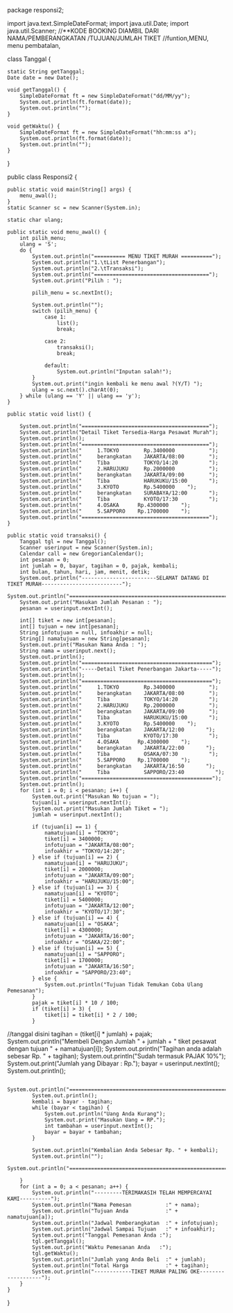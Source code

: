 package responsi2;

import java.text.SimpleDateFormat;
import java.util.Date;
import java.util.Scanner;
//**KODE BOOKING DIAMBIL DARI NAMA/PEMBERANGKATAN /TUJUAN/JUMLAH TIKET
//funtion,MENU, menu pembatalan,           

class Tanggal {

    static String getTanggal;
    Date date = new Date();

    void getTanggal() {
        SimpleDateFormat ft = new SimpleDateFormat("dd/MM/yy");
        System.out.println(ft.format(date));
        System.out.println("");
    }

    void getWaktu() {
        SimpleDateFormat ft = new SimpleDateFormat("hh:mm:ss a");
        System.out.println(ft.format(date));
        System.out.println("");
    }
}

public class Responsi2 {

    public static void main(String[] args) {
        menu_awal();
    }
    static Scanner sc = new Scanner(System.in);

    static char ulang;

    public static void menu_awal() {
        int pilih_menu;
        ulang = 'S';
        do {
            System.out.println("========== MENU TIKET MURAH ==========");
            System.out.println("1.\tList Penerbangan");
            System.out.println("2.\tTransaksi");
            System.out.println("=====================================");
            System.out.print("Pilih : ");

            pilih_menu = sc.nextInt();

            System.out.println("");
            switch (pilih_menu) {
                case 1:
                    list();
                    break;

                case 2:
                    transaksi();
                    break;

                default:
                    System.out.println("Inputan salah!");
            }
            System.out.print("ingin kembali ke menu awal ?(Y/T) ");
            ulang = sc.next().charAt(0);
        } while (ulang == 'Y' || ulang == 'y');
    }

    public static void list() {

        System.out.println("=========================================");
        System.out.println("Detail Tiket Tersedia-Harga Pesawat Murah");
        System.out.println();
        System.out.println("=========================================");
        System.out.println("     1.TOKYO        Rp.3400000           ");
        System.out.println("     berangkatan    JAKARTA/08:00        ");
        System.out.println("     Tiba           TOKYO/14:20          ");
        System.out.println("     2.HARUJUKU     Rp.2000000           ");
        System.out.println("     berangkatan    JAKARTA/09:00        ");
        System.out.println("     Tiba           HARUKUKU/15:00       ");
        System.out.println("     3.KYOTO        Rp.5400000    ");
        System.out.println("     berangkatan    SURABAYA/12:00       ");
        System.out.println("     Tiba           KYOTO/17:30          ");
        System.out.println("     4.OSAKA      Rp.4300000    ");
        System.out.println("     5.SAPPORO    Rp.1700000    ");
        System.out.println("=========================================");
    }

    public static void transaksi() {
        Tanggal tgl = new Tanggal();
        Scanner userinput = new Scanner(System.in);
        Calendar call = new GregorianCalendar();
        int pesanan = 0;
        int jumlah = 0, bayar, tagihan = 0, pajak, kembali;
        int bulan, tahun, hari, jam, menit, detik;
        System.out.println("------------------------SELAMAT DATANG DI TIKET MURAH--------------------------");
        System.out.println("===============================================================================");
        System.out.print("Masukan Jumlah Pesanan : ");
        pesanan = userinput.nextInt();

        int[] tiket = new int[pesanan];
        int[] tujuan = new int[pesanan];
        String infotujuan = null, infoakhir = null;
        String[] namatujuan = new String[pesanan];
        System.out.print("Masukan Nama Anda : ");
        String nama = userinput.next();
        System.out.println();
        System.out.println("==========================================");
        System.out.println("-----Detail Tiket Penerbangan Jakarta-----");
        System.out.println();
        System.out.println("==========================================");
        System.out.println("     1.TOKYO        Rp.3400000           ");
        System.out.println("     berangkatan    JAKARTA/08:00        ");
        System.out.println("     Tiba           TOKYO/14:20          ");
        System.out.println("     2.HARUJUKU     Rp.2000000           ");
        System.out.println("     berangkatan    JAKARTA/09:00        ");
        System.out.println("     Tiba           HARUKUKU/15:00       ");
        System.out.println("     3.KYOTO        Rp.5400000    ");
        System.out.println("     berangkatan    JAKARTA/12:00       ");
        System.out.println("     Tiba           KYOTO/17:30          ");
        System.out.println("     4.OSAKA      Rp.4300000    ");
        System.out.println("     berangkatan    JAKARTA/22:00       ");
        System.out.println("     Tiba           OSAKA/07:30          ");
        System.out.println("     5.SAPPORO    Rp.1700000    ");
        System.out.println("     berangkatan    JAKARTA/16:50       ");
        System.out.println("     Tiba           SAPPORO/23:40          ");
        System.out.println("==========================================");
        System.out.println();
        for (int i = 0; i < pesanan; i++) {
            System.out.print("Masukan No tujuan = ");
            tujuan[i] = userinput.nextInt();
            System.out.print("Masukan Jumlah Tiket = ");
            jumlah = userinput.nextInt();

            if (tujuan[i] == 1) {
                namatujuan[i] = "TOKYO";
                tiket[i] = 3400000;
                infotujuan = "JAKARTA/08:00";
                infoakhir = "TOKYO/14:20";
            } else if (tujuan[i] == 2) {
                namatujuan[i] = "HARUJUKU";
                tiket[i] = 2000000;
                infotujuan = "JAKARTA/09:00";
                infoakhir = "HARUJUKU/15:00";
            } else if (tujuan[i] == 3) {
                namatujuan[i] = "KYOTO";
                tiket[i] = 5400000;
                infotujuan = "JAKARTA/12:00";
                infoakhir = "KYOTO/17:30";
            } else if (tujuan[i] == 4) {
                namatujuan[i] = "OSAKA";
                tiket[i] = 4300000;
                infotujuan = "JAKARTA/16:00";
                infoakhir = "OSAKA/22:00";
            } else if (tujuan[i] == 5) {
                namatujuan[i] = "SAPPORO";
                tiket[i] = 1700000;
                infotujuan = "JAKARTA/16:50";
                infoakhir = "SAPPORO/23:40";
            } else {
                System.out.println("Tujuan Tidak Temukan Coba Ulang Pemesanan");
            }
            pajak = tiket[i] * 10 / 100;
            if (tiket[i] > 3) {
                tiket[i] = tiket[i] * 2 / 100;
            }
//tanggal disini
            tagihan = (tiket[i] * jumlah) + pajak;
            System.out.println("Membeli Dengan Jumlah " + jumlah + " tiket pesawat dengan tujuan " + namatujuan[i]);
            System.out.println("Tagihan anda adalah sebesar Rp. " + tagihan);
            System.out.println("Sudah termasuk PAJAK 10%");
            System.out.print("Jumlah yang Dibayar : Rp.");
            bayar = userinput.nextInt();
            System.out.println();

            System.out.println("===============================================================================");
            System.out.println();
            kembali = bayar - tagihan;
            while (bayar < tagihan) {
                System.out.println("Uang Anda Kurang");
                System.out.print("Masukan Uang = RP.");
                int tambahan = userinput.nextInt();
                bayar = bayar + tambahan;
            }

            System.out.println("Kembalian Anda Sebesar Rp. " + kembali);
            System.out.println("");
            System.out.println("===============================================================================");

        }
        for (int a = 0; a < pesanan; a++) {
            System.out.println("---------TERIMAKASIH TELAH MEMPERCAYAI KAMI----------");
            System.out.println("Nama Pemesan           :" + nama);
            System.out.println("Tujuan Anda            :" + namatujuan[a]);
            System.out.println("Jadwal Pemberangkatan  :" + infotujuan);
            System.out.println("Jadwal Sampai Tujuan   :" + infoakhir);
            System.out.print("Tanggal Pemesanan Anda :");
            tgl.getTanggal();
            System.out.print("Waktu Pemesanan Anda   :");
            tgl.getWaktu();
            System.out.println("Jumlah yang Anda Beli  :" + jumlah);
            System.out.println("Total Harga            :" + tagihan);
            System.out.println("------------TIKET MURAH PALING OKE-------------------");
        }
    }

}
